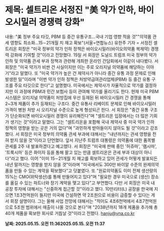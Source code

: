 # **제목: 셀트리온 서정진 "美 약가 인하, 바이오시밀러 경쟁력 강화"**

  내용: "美 정부 주요 타깃, PBM 등 중간 유통구조…국내 기업 영향 적을 것""의약품 관세 영향도 최소화…15∼21개월 치 재고 확보"(서울=연합뉴스) 유한주 기자 = 서정진 셀트리온 회장은 "미국 정부의 약가 인하 정책은 바이오시밀러(바이오의약품 복제약) 경쟁력 강화에 기여할 것"이라고 전망했다.     15일 서 회장은 도널드 트럼프 미국 정부의 약가 인하 및 의약품 관세 부과 정책과 관련해 개최한 온라인 간담회에서 이같이 내다봤다.    서 회장은 "미국 약가가 비싼 건 사실이지만 이는 주로 오리지널 의약품에 해당하는 이야기"라고 말했다.    또 "미국 약가가 높은 건 제약사가 아니라 중간 유통 과정 문제로 인해 발생한 일"이라며 "이번 약가 인하 정책은 처방약급여관리업체(PBM) 등 중간 유통 구조를 주요 타깃으로 한다"고 설명했다.    미국에서는 제약사가 자율적으로 약가를 결정하지만 이 과정에 PBM과 민간 보험사 등이 관여해 약가를 올리기도 한다.    현재 미국 PBM 시스템은 오리지널 의약품이 처방집에 우선 등재된 뒤 바이오시밀러 간 경쟁을 통해 2~3개 제품이 추가 등재되는 구조다. 중간 유통사 리베이트 문제로 인해 바이오시밀러 가격이 병원 처방 시 오리지널 수준으로 높게 형성되곤 한다.    서 회장은 "중간 유통 구조가 단순화되면 바이오시밀러 경쟁이 유리해진다"며 "셀트리온 입장에서는 더 많은 기회가 생기는 것"이라고 말했다.    그는 "셀트리온을 포함해 국내 제약사 중 미국 약가 인하 정책의 영향을 받는 곳은 거의 없다"며 "과민하게 받아들이지 않아도 될 것"이라고 강조했다.     서 회장은 미국 정부의 의약품 관세 부과에 대해서는 "내년까지는 관세 영향을 전혀 받지 않을 것"이라고 단언했다.    앞서 지난주 트럼프 대통령은 의약품에 대한 품목별 관세를 2주 내 발표하겠다고 예고했다.    서 회장은 "미국에 판매 중인 '허쥬마', '램시마', '트룩시마' 등은 화이자 등을 통해 팔고 있는 만큼 셀트리온은 관세 부과 대상이 아니다"라고 했다.    이어 "이미 15∼21개월 치 재고를 확보하고 있어 관세가 어떻게 발표되든 내년 말까지는 영향을 받지 않을 것"이라며 "미국에서도 300만 바이알 수준의 완제의약품을 만들 수 있는 계약을 확보했다"고 덧붙였다.     또 "원료의약품도 이미 전체 생산량의 15%는 CMO(위탁생산)를 통해 만들어지고 있다"며 "필요한 경우 미국으로 (생산) 장소를 옮길 수 있는 파트너와 장기 계약을 맺고 있다"고 부연했다.    다만 서 회장은 미국 내 공장 투자에 대해서는 "신중하게 접근할 것"이라고 했다.    10만리터(L) 공장을 한국에 지으면 1조3천억원이 들지만 미국에 건설하면 약 2조원으로 비용이 급증할 수 있다는 게 서 회장 설명이다.    그는 올해 사업 전망에 대해서는 "적어도 4조6천억에서 4조7천억원으로 5조원 범위에서 매출이 나올 것으로 본다"며 "2038년까지 18개 제품을 추가해 총 40개 제품을 확보한 회사로 거듭날 것"이라고 전했다.    hanju@yna.co.kr

  **날짜: 2025.05.15. 오전 11:362025.05.15. 오전 11:37**